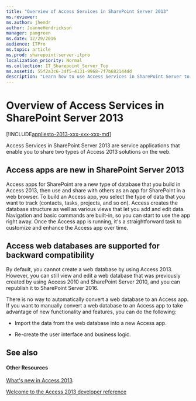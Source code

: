 ```yaml
---
title: "Overview of Access Services in SharePoint Server 2013"
ms.reviewer: 
ms.author: jhendr
author: JoanneHendrickson
manager: pamgreen
ms.date: 12/29/2016
audience: ITPro
ms.topic: article
ms.prod: sharepoint-server-itpro
localization_priority: Normal
ms.collection: IT_Sharepoint_Server_Top
ms.assetid: 55f2a3c6-34f5-4131-9968-7f7b682144dd
description: "Learn how to use Access Services in SharePoint Server to share solutions on the web."
---
```


# Overview of Access Services in SharePoint Server 2013

[!INCLUDE[appliesto-2013-xxx-xxx-xxx-md](../includes/appliesto-2013-xxx-xxx-xxx-md.md)] 
  
Access Services in SharePoint Server 2013 are service applications that enable you to share two types of Access 2013 solutions on the web.
  
## Access apps are new in SharePoint Server 2013

Access apps for SharePoint are a new type of database that you build in Access 2013, then use and share with others as an app for SharePoint in a web browser. To build an Access app, you select the type of data that you want to track (contacts, tasks, projects, and so on). Access creates the database structure as well as various views that let you add and edit data. Navigation and basic commands are built-in, so you can start to use the app right away. Once the Access app is running, it's a straightforward task to customize and enhance the Access app over time.
  
## Access web databases are supported for backward compatibility

By default, you cannot create a web database by using Access 2013. However, you can still view and edit a web database that was previously created by using Access 2010 and SharePoint Server 2010, and you can republish it to SharePoint Server 2016.
  
There is no way to automatically convert a web database to an Access app. If you want to manually convert a web database to an Access app to take advantage of new functionality and features, you can do the following:
  
- Import the data from the web database into a new Access app.
    
- Re-create the user interface and business logic.
    
## See also

#### Other Resources

[What's new in Access 2013](https://go.microsoft.com/fwlink/p/?LinkId=268109)
  
[Welcome to the Access 2013 developer reference](https://go.microsoft.com/fwlink/p/?LinkId=268112)

